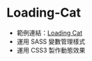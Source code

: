 # Loading-Cat
- 範例連結：<a href="https://one-liang.github.io/Loading-Cat/" target="_blank">Loading Cat</a>
- 運用 SASS 變數管理樣式
- 運用 CSS3 製作動態效果
